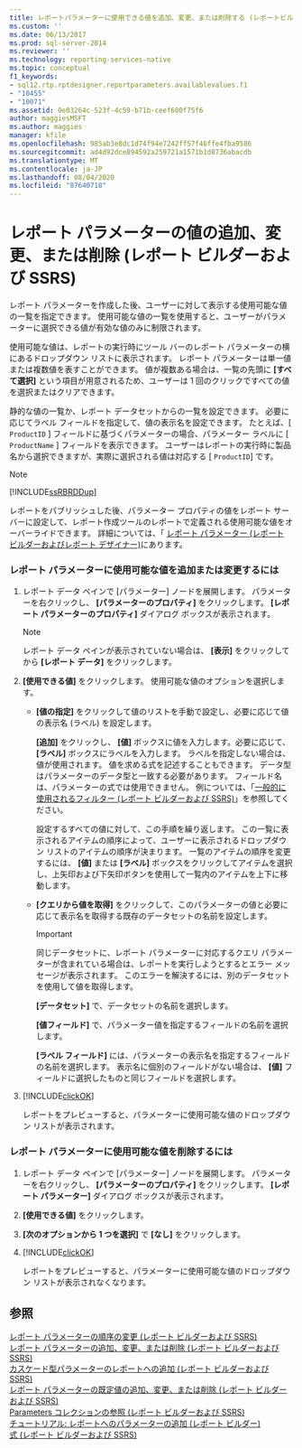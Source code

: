 ```yaml
---
title: レポートパラメーターに使用できる値を追加、変更、または削除する (レポートビルダーおよび SSRS) |Microsoft Docs
ms.custom: ''
ms.date: 06/13/2017
ms.prod: sql-server-2014
ms.reviewer: ''
ms.technology: reporting-services-native
ms.topic: conceptual
f1_keywords:
- sql12.rtp.rptdesigner.reportparameters.availablevalues.f1
- "10455"
- "10071"
ms.assetid: 0e03264c-523f-4c59-b71b-ceef600f75f6
author: maggiesMSFT
ms.author: maggies
manager: kfile
ms.openlocfilehash: 985ab3e8dc1d74f94e7242ff57f46ffe4fba9586
ms.sourcegitcommit: ad4d92dce894592a259721a1571b1d8736abacdb
ms.translationtype: MT
ms.contentlocale: ja-JP
ms.lasthandoff: 08/04/2020
ms.locfileid: "87640718"
---
```

# <a name="add-change-or-delete-available-values-for-a-report-parameter-report-builder-and-ssrs"></a>レポート パラメーターの値の追加、変更、または削除 (レポート ビルダーおよび SSRS)
  レポート パラメーターを作成した後、ユーザーに対して表示する使用可能な値の一覧を指定できます。 使用可能な値の一覧を使用すると、ユーザーがパラメーターに選択できる値が有効な値のみに制限されます。  
  
 使用可能な値は、レポートの実行時にツール バーのレポート パラメーターの横にあるドロップダウン リストに表示されます。 レポート パラメーターは単一値または複数値を表すことができます。 値が複数ある場合は、一覧の先頭に **[すべて選択]** という項目が用意されるため、ユーザーは 1 回のクリックですべての値を選択またはクリアできます。  
  
 静的な値の一覧か、レポート データセットからの一覧を設定できます。 必要に応じてラベル フィールドを指定して、値の表示名を設定できます。 たとえば、[ `ProductID` ] フィールドに基づくパラメーターの場合、パラメーター ラベルに [ `ProductName` ] フィールドを表示できます。 ユーザーはレポートの実行時に製品名から選択できますが、実際に選択される値は対応する [ `ProductID`] です。  
  
> [!NOTE]  
>  [!INCLUDE[ssRBRDDup](../../includes/ssrbrddup-md.md)]  
  
 レポートをパブリッシュした後、パラメーター プロパティの値をレポート サーバーに設定して、レポート作成ツールのレポートで定義される使用可能な値をオーバーライドできます。 詳細については、「 [レポート パラメーター (レポート ビルダーおよびレポート デザイナー)](report-parameters-report-builder-and-report-designer.md)にあります。  
  
### <a name="to-add-or-change-the-available-values-for-a-report-parameter"></a>レポート パラメーターに使用可能な値を追加または変更するには  
  
1.  レポート データ ペインで [パラメーター] ノードを展開します。 パラメーターを右クリックし、 **[パラメーターのプロパティ]** をクリックします。 **[レポート パラメーターのプロパティ]** ダイアログ ボックスが表示されます。  
  
    > [!NOTE]  
    >  レポート データ ペインが表示されていない場合は、 **[表示]** をクリックしてから **[レポート データ]** をクリックします。  
  
2.  **[使用できる値]** をクリックします。 使用可能な値のオプションを選択します。  
  
    -   **[値の指定]** をクリックして値のリストを手動で設定し、必要に応じて値の表示名 (ラベル) を設定します。  
  
         **[追加]** をクリックし、 **[値]** ボックスに値を入力します。必要に応じて、 **[ラベル]** ボックスにラベルを入力します。 ラベルを指定しない場合は、値が使用されます。 値を求める式を記述することもできます。 データ型はパラメーターのデータ型と一致する必要があります。 フィールド名は、パラメーターの式では使用できません。 例については、「[一般的に使用されるフィルター &#40;レポート ビルダーおよび SSRS&#41;](commonly-used-filters-report-builder-and-ssrs.md)」を参照してください。  
  
         設定するすべての値に対して、この手順を繰り返します。 この一覧に表示されるアイテムの順序によって、ユーザーに表示されるドロップダウン リストのアイテムの順序が決まります。 一覧のアイテムの順序を変更するには、 **[値]** または **[ラベル]** ボックスをクリックしてアイテムを選択し、上矢印および下矢印ボタンを使用して一覧内のアイテムを上下に移動します。  
  
    -   **[クエリから値を取得]** をクリックして、このパラメーターの値と必要に応じて表示名を取得する既存のデータセットの名前を設定します。  
  
        > [!IMPORTANT]  
        >  同じデータセットに、レポート パラメーターに対応するクエリ パラメーターが含まれている場合は、レポートを実行しようとするとエラー メッセージが表示されます。 このエラーを解決するには、別のデータセットを使用して値を取得します。  
  
         **[データセット]** で、データセットの名前を選択します。  
  
         **[値フィールド]** で、パラメーター値を指定するフィールドの名前を選択します。  
  
         **[ラベル フィールド]** には、パラメーターの表示名を指定するフィールドの名前を選択します。 表示名に個別のフィールドがない場合は、 **[値]** フィールドに選択したものと同じフィールドを選択します。  
  
3.  [!INCLUDE[clickOK](../../includes/clickok-md.md)]  
  
     レポートをプレビューすると、パラメーターに使用可能な値のドロップダウン リストが表示されます。  
  
### <a name="to-remove-the-available-values-for-a-report-parameter"></a>レポート パラメーターに使用可能な値を削除するには  
  
1.  レポート データ ペインで [パラメーター] ノードを展開します。 パラメーターを右クリックし、 **[パラメーターのプロパティ]** をクリックします。 **[レポート パラメーター]** ダイアログ ボックスが表示されます。  
  
2.  **[使用できる値]** をクリックします。  
  
3.  **[次のオプションから 1 つを選択]** で **[なし]** をクリックします。  
  
4.  [!INCLUDE[clickOK](../../includes/clickok-md.md)]  
  
     レポートをプレビューすると、パラメーターに使用可能な値のドロップダウン リストが表示されなくなります。  
  
## <a name="see-also"></a>参照  
 [レポート パラメーターの順序の変更 &#40;レポート ビルダーおよび SSRS&#41;](change-the-order-of-a-report-parameter-report-builder-and-ssrs.md)   
 [レポート パラメーターの追加、変更、または削除 &#40;レポート ビルダーおよび SSRS&#41;](add-change-or-delete-a-report-parameter-report-builder-and-ssrs.md)   
 [カスケード型パラメーターのレポートへの追加 (レポート ビルダーおよび SSRS)](add-cascading-parameters-to-a-report-report-builder-and-ssrs.md)   
 [レポート パラメーターの既定値の追加、変更、または削除 &#40;レポート ビルダーおよび SSRS&#41;](add-change-or-delete-default-values-for-a-report-parameter.md)   
 [Parameters コレクションの参照 &#40;レポート ビルダーおよび SSRS&#41;](built-in-collections-parameters-collection-references-report-builder.md)   
 [チュートリアル: レポートへのパラメーターの追加 &#40;レポート ビルダー&#41;](../tutorial-add-a-parameter-to-your-report-report-builder.md)   
 [式 &#40;レポート ビルダーおよび SSRS&#41;](expressions-report-builder-and-ssrs.md)  
  
  
